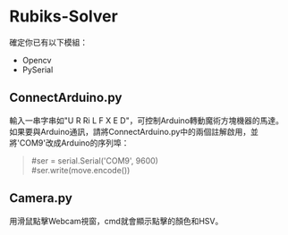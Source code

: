 # Rubiks-Solver

確定你已有以下模組：
* Opencv
* PySerial

## ConnectArduino.py
輸入一串字串如"U R Ri L F X E D"，可控制Arduino轉動魔術方塊機器的馬達。 <br>
如果要與Arduino通訊，請將ConnectArduino.py中的兩個註解啟用，並將'COM9'改成Arduino的序列埠： <br>
> #ser = serial.Serial('COM9', 9600) <br>
> #ser.write(move.encode())
## Camera.py
用滑鼠點擊Webcam視窗，cmd就會顯示點擊的顏色和HSV。
